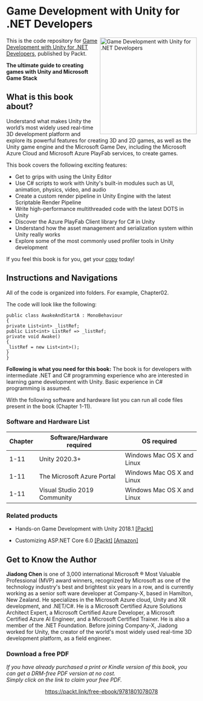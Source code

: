 


# Game Development with Unity for .NET Developers

<a href="https://www.packtpub.com/product/game-development-with-unity-for-net-developers/9781801078078"><img src="https://static.packt-cdn.com/products/9781801078078/cover/smaller" alt="Game Development with Unity for .NET Developers" height="256px" align="right"></a>

This is the code repository for [Game Development with Unity for .NET Developers](https://www.packtpub.com/product/game-development-with-unity-for-net-developers/9781801078078), published by Packt.

**The ultimate guide to creating games with Unity and Microsoft Game Stack**

## What is this book about?
Understand what makes Unity the world’s most widely used real-time 3D development platform and explore its powerful features for creating 3D and 2D games, as well as the Unity game engine and the Microsoft Game Dev, including the Microsoft Azure Cloud and Microsoft Azure PlayFab services, to create games.

This book covers the following exciting features:
* Get to grips with using the Unity Editor
* Use C# scripts to work with Unity's built-in modules such as UI, animation, physics, video, and audio
* Create a custom render pipeline in Unity Engine with the latest Scriptable Render Pipeline
* Write high-performance multithreaded code with the latest DOTS in Unity
* Discover the Azure PlayFab Client library for C# in Unity
* Understand how the asset management and serialization system within Unity really works
* Explore some of the most commonly used profiler tools in Unity development

If you feel this book is for you, get your [copy](https://www.amazon.com/Game-Development-Unity-NET-Developers/dp/1801078076) today!


## Instructions and Navigations
All of the code is organized into folders. For example, Chapter02.

The code will look like the following:
```
public class AwakeAndStartA : MonoBehaviour
{
private List<int> _listRef;
public List<int> ListRef => _listRef;
private void Awake()
{
_listRef = new List<int>();
}
}
```

**Following is what you need for this book:**
The book is for developers with intermediate .NET and C# programming experience who are interested in learning game development with Unity. Basic experience in C# programming is assumed.

With the following software and hardware list you can run all code files present in the book (Chapter 1-11).

### Software and Hardware List
| Chapter | Software/Hardware required | OS required |
| -------- | ------------------------------------ | ----------------------------------- |
| 1-11 | Unity 2020.3+ | Windows Mac OS X and Linux  |
| 1-11 | The Microsoft Azure Portal | Windows Mac OS X and Linux  |
| 1-11 | Visual Studio 2019 Community | Windows Mac OS X and Linux  |


### Related products
* Hands-on Game Development with Unity 2018.1 [[Packt]](https://www.packtpub.com/product/hands-on-game-development-with-unity-2018-1-video/9781786465436)

* Customizing ASP.NET Core 6.0 [[Packt]](https://www.packtpub.com/product/customizing-asp-net-core-6-0-second-edition/9781803233604) [[Amazon]](https://www.amazon.com/Customizing-ASP-NET-Core-6-0-applications/dp/1803233605)


## Get to Know the Author

**Jiadong Chen**
is one of 3,000 international Microsoft ® Most Valuable Professional (MVP) award winners, recognized by Microsoft as one of the technology industry's best and brightest six years in a row, and is currently working as a senior soft ware developer at Company-X, based in Hamilton, New Zealand.
He specializes in the Microsoft Azure cloud, Unity and XR development, and .NET/C#. He is a Microsoft Certified Azure Solutions Architect Expert, a Microsoft Certified Azure Developer, a Microsoft Certified Azure AI Engineer, and a Microsoft Certified Trainer. He is also a member of the .NET Foundation.
Before joining Company-X, Jiadong worked for Unity, the creator of the world's most widely used real-time 3D development platform, as a field engineer.
### Download a free PDF

 <i>If you have already purchased a print or Kindle version of this book, you can get a DRM-free PDF version at no cost.<br>Simply click on the link to claim your free PDF.</i>
<p align="center"> <a href="https://packt.link/free-ebook/9781801078078">https://packt.link/free-ebook/9781801078078 </a> </p>